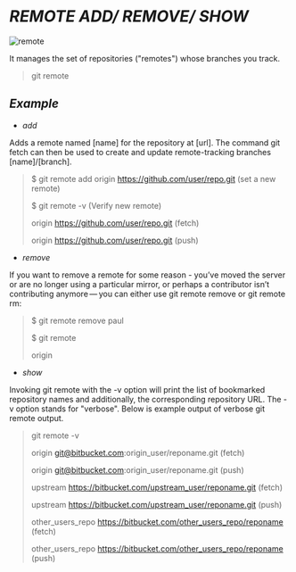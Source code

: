 # *REMOTE ADD/ REMOVE/ SHOW*

![remote](https://wac-cdn.atlassian.com/dam/jcr:df13d351-6189-4f0b-94f0-21d3fcd66038/01.svg?cdnVersion=1253)

It manages the set of repositories ("remotes") whose branches you track.

> git remote



## *Example*

- *add*

Adds a remote named [name] for the repository at [url]. The command git fetch <name> can then be used to create and update remote-tracking branches [name]/[branch].

>$ git remote add origin https://github.com/user/repo.git (set a new remote)
>
> $ git remote -v (Verify new remote)
>
> origin  https://github.com/user/repo.git (fetch)
>
> origin  https://github.com/user/repo.git (push)

- *remove*

If you want to remove a remote for some reason - you’ve moved the server or are no longer using a particular mirror, or perhaps a contributor isn’t contributing anymore — you can either use git remote remove or git remote rm:

> $ git remote remove paul
>
>$ git remote
>
>origin

- *show*

Invoking git remote with the -v option will print the list of bookmarked repository names and additionally, the corresponding repository URL. The -v option stands for "verbose". Below is example output of verbose git remote output.

> git remote -v
>
> origin  git@bitbucket.com:origin_user/reponame.git (fetch)
>
> origin  git@bitbucket.com:origin_user/reponame.git (push)
>
> upstream    https://bitbucket.com/upstream_user/reponame.git (fetch)
>
> upstream    https://bitbucket.com/upstream_user/reponame.git (push)
>
> other_users_repo    https://bitbucket.com/other_users_repo/reponame (fetch)
>
> other_users_repo    https://bitbucket.com/other_users_repo/reponame (push)
